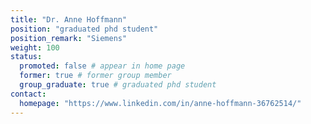 ```yaml
---
title: "Dr. Anne Hoffmann"
position: "graduated phd student"
position_remark: "Siemens"
weight: 100
status:
  promoted: false # appear in home page
  former: true # former group member
  group_graduate: true # graduated phd student
contact:
  homepage: "https://www.linkedin.com/in/anne-hoffmann-36762514/"
---
```


